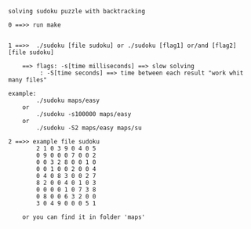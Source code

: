     solving sudoku puzzle with backtracking
    
    0 ==>> run make
    
    
    1 ==>> 	./sudoku [file sudoku] or ./sudoku [flag1] or/and [flag2] [file sudoku]
    
    	==> flags: -s[time milliseconds] ==> slow solving
    		 : -S[time seconds] ==> time between each result "work whit many files"
    	
    example:
    		./sudoku maps/easy
    	or
    		./sudoku -s100000 maps/easy
    	or
    		./sudoku -S2 maps/easy maps/su
    
    2 ==>> example file sudoku
            2 1 0 3 9 0 4 0 5
            0 9 0 0 0 7 0 0 2
            0 0 3 2 8 0 0 1 0
            0 0 1 0 0 2 0 0 4
            0 4 0 8 3 0 0 2 7
            8 2 0 0 4 0 1 0 3
            0 0 0 0 1 0 7 3 8
            0 8 0 0 6 3 2 0 0
            3 0 4 9 0 0 0 5 1
    	
    	or you can find it in folder 'maps'
